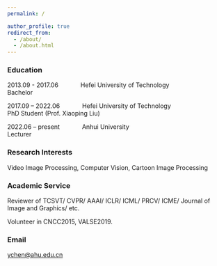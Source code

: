 ```yaml
---
permalink: /

author_profile: true
redirect_from: 
  - /about/
  - /about.html
---
```


### Education

2013.09 - 2017.06 &nbsp;&nbsp;&nbsp;&nbsp;&nbsp;&nbsp;&nbsp;&nbsp;&nbsp;&nbsp;&nbsp; Hefei University of Technology  &nbsp;&nbsp;&nbsp;&nbsp;&nbsp;&nbsp;&nbsp;&nbsp;&nbsp;&nbsp;&nbsp;&nbsp;&nbsp;&nbsp;&nbsp;&nbsp;&nbsp;&nbsp;&nbsp;&nbsp;&nbsp;&nbsp;&nbsp;&nbsp;&nbsp;&nbsp;&nbsp;&nbsp;&nbsp; Bachelor

2017.09 – 2022.06 &nbsp;&nbsp;&nbsp;&nbsp;&nbsp;&nbsp;&nbsp;&nbsp;&nbsp;&nbsp;&nbsp; Hefei University of Technology  &nbsp;&nbsp;&nbsp;&nbsp;&nbsp;&nbsp;&nbsp;&nbsp;&nbsp;&nbsp;&nbsp;&nbsp;&nbsp;&nbsp;&nbsp;&nbsp;&nbsp;&nbsp;&nbsp;&nbsp;&nbsp;&nbsp;&nbsp;&nbsp;&nbsp;&nbsp;&nbsp;&nbsp;&nbsp;&nbsp;  PhD Student (Prof. Xiaoping Liu)

2022.06 – present &nbsp;&nbsp;&nbsp;&nbsp;&nbsp;&nbsp;&nbsp;&nbsp;&nbsp;&nbsp;&nbsp; Anhui University &nbsp;&nbsp;&nbsp;&nbsp;&nbsp;&nbsp;&nbsp;&nbsp;&nbsp;&nbsp;&nbsp;&nbsp;&nbsp;&nbsp;&nbsp;&nbsp;&nbsp;&nbsp;&nbsp;&nbsp;&nbsp;&nbsp;&nbsp;&nbsp;&nbsp;&nbsp;&nbsp;&nbsp;&nbsp;&nbsp;&nbsp;&nbsp;&nbsp;&nbsp;&nbsp;&nbsp;&nbsp;&nbsp;&nbsp;&nbsp;&nbsp;&nbsp;&nbsp;&nbsp;&nbsp;&nbsp;&nbsp;&nbsp;&nbsp;&nbsp;&nbsp; Lecturer


### Research Interests

Video Image Processing, Computer Vision, Cartoon Image Processing





### Academic Service

Reviewer of TCSVT/ CVPR/ AAAI/ ICLR/ ICML/ PRCV/ ICME/ Journal of Image and Graphics/ etc.

Volunteer in CNCC2015, VALSE2019. 




### Email

ychen@ahu.edu.cn

